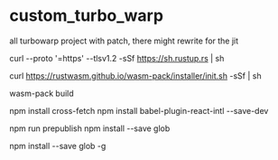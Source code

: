 # custom_turbo_warp
all turbowarp project with patch, there might rewrite for the jit 


curl --proto '=https' --tlsv1.2 -sSf https://sh.rustup.rs | sh

curl https://rustwasm.github.io/wasm-pack/installer/init.sh -sSf | sh


wasm-pack build


npm install cross-fetch
npm install babel-plugin-react-intl --save-dev

npm run prepublish
npm install --save glob

npm install --save glob -g